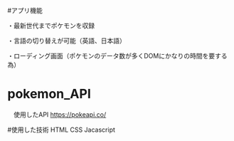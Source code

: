#アプリ機能

・最新世代までポケモンを収録

・言語の切り替えが可能（英語、日本語）

・ローディング画面（ポケモンのデータ数が多くDOMにかなりの時間を要する為）

# pokemon_API
　使用したAPI
 https://pokeapi.co/
 
#使用した技術
  HTML
  CSS
  Jacascript
